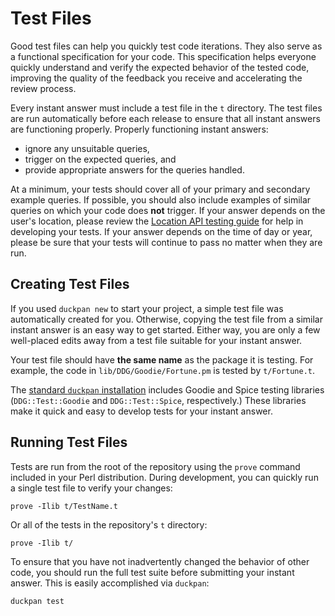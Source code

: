 # Test Files
Good test files can help you quickly test code iterations. They also serve as a functional specification for your code. This specification helps everyone quickly understand and verify the expected behavior of the tested code, improving the quality of the feedback you receive and accelerating the review process.

<!-- /summary -->

Every instant answer must include a test file in the `t` directory. The test files are run automatically before each release to ensure that all instant answers are functioning properly. Properly functioning instant answers:

- ignore any unsuitable queries,
- trigger on the expected queries, and
- provide appropriate answers for the queries handled.

At a minimum, your tests should cover all of your primary and secondary example queries. If possible, you should also include examples of similar queries on which your code does **not** trigger. If your answer depends on the user's location, please review the [Location API testing guide](https://github.com/duckduckgo/duckduckgo-documentation/blob/master/duckduckhack/testing/testing_location_api.md) for help in developing your tests. If your answer depends on the time of day or year, please be sure that your tests will continue to pass no matter when they are run.

## Creating Test Files

If you used `duckpan new` to start your project, a simple test file was automatically created for you. Otherwise, copying the test file from a similar instant answer is an easy way to get started. Either way, you are only a few well-placed edits away from a test file suitable for your instant answer.

Your test file should have **the same name** as the package it is testing. For example, the code in `lib/DDG/Goodie/Fortune.pm` is tested by `t/Fortune.t`.

The [standard `duckpan` installation](https://github.com/duckduckgo/duckduckgo-documentation/blob/master/duckduckhack/testing/installing_duckpan.md) includes Goodie and Spice testing libraries (`DDG::Test::Goodie` and `DDG::Test::Spice`, respectively.) These libraries make it quick and easy to develop tests for your instant answer.

## Running Test Files

Tests are run from the root of the repository using the `prove` command included in your Perl distribution. During development, you can quickly run a single test file to verify your changes:

```shell
prove -Ilib t/TestName.t
```

<!-- /summary -->

Or all of the tests in the repository's `t` directory:

```shell
prove -Ilib t/
```

To ensure that you have not inadvertently changed the behavior of other code, you should run the full test suite before submitting your instant answer. This is easily accomplished via `duckpan`:

```shell
duckpan test
```
